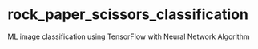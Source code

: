 # rock_paper_scissors_classification
ML image classification using TensorFlow with Neural Network Algorithm

